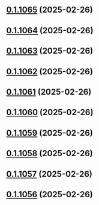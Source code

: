 ## [0.1.1065](https://github.com/binary-braids/terraform-oracle/compare/v0.1.1064...v0.1.1065) (2025-02-26)



## [0.1.1064](https://github.com/binary-braids/terraform-oracle/compare/v0.1.1063...v0.1.1064) (2025-02-26)



## [0.1.1063](https://github.com/binary-braids/terraform-oracle/compare/v0.1.1062...v0.1.1063) (2025-02-26)



## [0.1.1062](https://github.com/binary-braids/terraform-oracle/compare/v0.1.1061...v0.1.1062) (2025-02-26)



## [0.1.1061](https://github.com/binary-braids/terraform-oracle/compare/v0.1.1060...v0.1.1061) (2025-02-26)



## [0.1.1060](https://github.com/binary-braids/terraform-oracle/compare/v0.1.1059...v0.1.1060) (2025-02-26)



## [0.1.1059](https://github.com/binary-braids/terraform-oracle/compare/v0.1.1058...v0.1.1059) (2025-02-26)



## [0.1.1058](https://github.com/binary-braids/terraform-oracle/compare/v0.1.1057...v0.1.1058) (2025-02-26)



## [0.1.1057](https://github.com/binary-braids/terraform-oracle/compare/v0.1.1056...v0.1.1057) (2025-02-26)



## [0.1.1056](https://github.com/binary-braids/terraform-oracle/compare/v0.1.1055...v0.1.1056) (2025-02-26)



